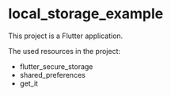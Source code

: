 # local_storage_example

This project is a Flutter application.

The used resources in the project:

- flutter_secure_storage 
- shared_preferences
- get_it

